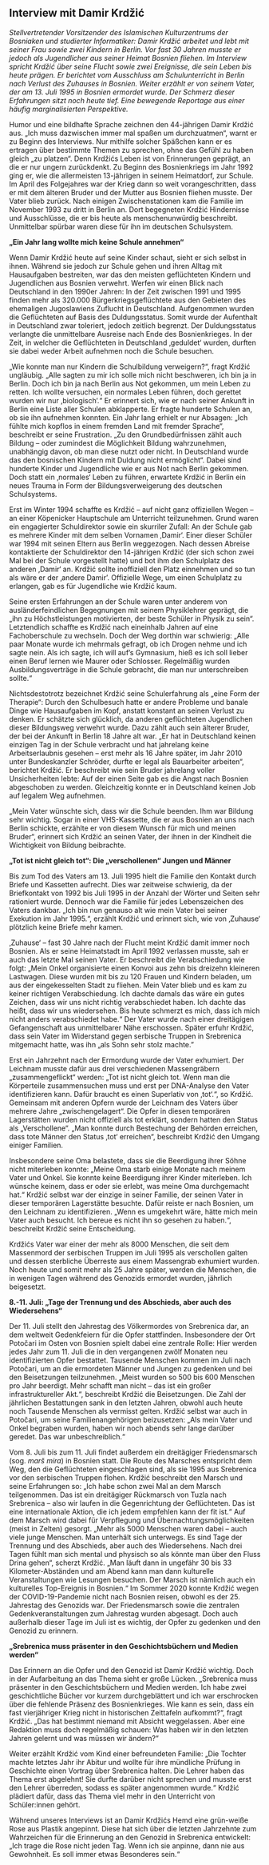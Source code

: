 ## Interview mit Damir Krdžić


_Stellvertretender Vorsitzender des Islamischen Kulturzentrums der Bosniaken und studierter Informatiker: Damir Krdžić arbeitet und lebt mit seiner Frau sowie zwei Kindern in Berlin. Vor fast 30 Jahren musste er jedoch als Jugendlicher aus seiner Heimat Bosnien fliehen. Im Interview spricht Krdžić über seine Flucht sowie zwei Ereignisse, die sein Leben bis heute prägen. Er berichtet vom Ausschluss am Schulunterricht in Berlin nach Verlust des Zuhauses in Bosnien. Weiter erzählt er von seinem Vater, der am 13. Juli 1995 in Bosnien ermordet wurde. Der Schmerz dieser Erfahrungen sitzt noch heute tief. Eine bewegende Reportage aus einer häufig marginalisierten Perspektive._


Humor und eine bildhafte Sprache zeichnen den 44-jährigen Damir Krdžić aus. „Ich muss dazwischen immer mal spaßen um durchzuatmen“, warnt er zu Beginn des Interviews. Nur mithilfe solcher Späßchen kann er es ertragen über bestimmte Themen zu sprechen, ohne das Gefühl zu haben gleich „zu platzen“. Denn Krdžićs Leben ist von Erinnerungen geprägt, an die er nur ungern zurückdenkt. Zu Beginn des Bosnienkriegs im Jahr 1992 ging er, wie die allermeisten 13-jährigen in seinem Heimatdorf, zur Schule. Im April des Folgejahres war der Krieg dann so weit vorangeschritten, dass er mit dem älteren Bruder und der Mutter aus Bosnien fliehen musste. Der Vater blieb zurück. Nach einigen Zwischenstationen kam die Familie im November 1993 zu dritt in Berlin an. Dort begegneten Krdžić Hindernisse und Ausschlüsse, die er bis heute als menschenunwürdig beschreibt. Unmittelbar spürbar waren diese für ihn im deutschen Schulsystem.

**„Ein Jahr lang wollte mich keine Schule annehmen“** 


Wenn Damir Krdžić heute auf seine Kinder schaut, sieht er sich selbst in ihnen. Während sie jedoch zur Schule gehen und ihren Alltag mit Hausaufgaben bestreiten, war das den meisten geflüchteten Kindern und Jugendlichen aus Bosnien verwehrt. Werfen wir einen Blick nach Deutschland in den 1990er Jahren: In der Zeit zwischen 1991 und 1995 finden mehr als  320.000 Bürgerkriegsgeflüchtete aus den Gebieten des ehemaligen Jugoslawiens Zuflucht in Deutschland. Aufgenommen wurden die Geflüchteten auf Basis des Duldungsstatus. Somit wurde der Aufenthalt in Deutschland zwar toleriert, jedoch zeitlich begrenzt. Der Duldungsstatus verlangte die unmittelbare Ausreise nach Ende des Bosnienkrieges. In der Zeit, in welcher die Geflüchteten in Deutschland ‚geduldet‘ wurden, durften sie dabei weder Arbeit aufnehmen noch die Schule besuchen. 


„Wie konnte man nur Kindern die Schulbildung verweigern?“, fragt Krdžić ungläubig. „Alle sagten zu mir ich solle mich nicht beschweren, ich bin ja in Berlin. Doch ich bin ja nach Berlin aus Not gekommen, um mein Leben zu retten. Ich wollte versuchen, ein normales Leben führen, doch gerettet wurden wir nur ‚biologisch‘.“ Er erinnert sich, wie er nach seiner Ankunft in Berlin eine Liste aller Schulen abklapperte. Er fragte hunderte Schulen an, ob sie ihn aufnehmen konnten. Ein Jahr lang erhielt er nur Absagen: „Ich fühlte mich kopflos in einem fremden Land mit fremder Sprache“, beschreibt er seine Frustration. „Zu den Grundbedürfnissen zählt auch Bildung – oder zumindest die Möglichkeit Bildung wahrzunehmen, unabhängig davon, ob man diese nutzt oder nicht. In Deutschland wurde das den bosnischen Kindern mit Duldung nicht ermöglicht“. Dabei sind hunderte Kinder und Jugendliche wie er aus Not nach Berlin gekommen. Doch statt ein ‚normales‘ Leben zu führen, erwartete Krdžić in Berlin ein neues Trauma in Form der Bildungsverweigerung des deutschen Schulsystems.


Erst im Winter 1994 schaffte es Krdžić – auf nicht ganz offiziellen Wegen – an einer Köpenicker Hauptschule am Unterricht teilzunehmen. Grund waren ein engagierter Schuldirektor sowie ein skurriler Zufall: An der Schule gab es mehrere Kinder mit dem selben Vornamen ‚Damir‘. Einer dieser Schüler war 1994 mit seinen Eltern aus Berlin weggezogen. Nach dessen Abreise kontaktierte der Schuldirektor den 14-jährigen Krdžić (der sich schon zwei Mal bei der Schule vorgestellt hatte) und bot ihm den Schulplatz des anderen ‚Damir‘ an. Krdžić sollte inoffiziell den Platz einnehmen und so tun als wäre er der ‚andere Damir’. Offizielle Wege, um einen Schulplatz zu erlangen, gab es für Jugendliche wie Krdžić kaum.


Seine ersten Erfahrungen an der Schule waren unter anderem von ausländerfeindlichen Begegnungen mit seinem Physiklehrer geprägt, die „ihn zu Höchstleistungen motivierten, der beste Schüler in Physik zu sein“. Letztendlich schaffte es Krdžić nach eineinhalb Jahren auf eine Fachoberschule zu wechseln. Doch der Weg dorthin war schwierig: „Alle paar Monate wurde ich mehrmals gefragt, ob ich Drogen nehme und ich sagte nein. Als ich sagte, ich will auf’s Gymnasium, hieß es ich soll lieber einen Beruf lernen wie Maurer oder Schlosser. Regelmäßig wurden Ausbildungsverträge in die Schule gebracht, die man nur unterschreiben sollte.“ 


Nichtsdestotrotz bezeichnet Krdžić seine Schulerfahrung als „eine Form der Therapie“: Durch den Schulbesuch hatte er andere Probleme und banale Dinge wie Hausaufgaben im Kopf, anstatt konstant an seinen Verlust zu denken. Er schätzte sich glücklich, da anderen geflüchteten Jugendlichen dieser Bildungsweg verwehrt wurde. Dazu zählt auch sein älterer Bruder, der bei der Ankunft in Berlin 18 Jahre alt war. „Er hat in Deutschland keinen einzigen Tag in der Schule verbracht und hat jahrelang keine Arbeitserlaubnis gesehen – erst mehr als 16 Jahre später, im Jahr 2010 unter Bundeskanzler Schröder, durfte er legal als Bauarbeiter arbeiten“, berichtet Krdžić. Er beschreibt wie sein Bruder jahrelang voller Unsicherheiten lebte: Auf der einen Seite gab es die Angst nach Bosnien abgeschoben zu werden. Gleichzeitig konnte er in Deutschland keinen Job auf legalem Weg aufnehmen.


„Mein Vater wünschte sich, dass wir die Schule beenden. Ihm war Bildung sehr wichtig. Sogar in einer VHS-Kassette, die er aus Bosnien an uns nach Berlin schickte, erzählte er von diesem Wunsch für mich und meinen Bruder“, erinnert sich Krdžić an seinen Vater, der ihnen in der Kindheit die Wichtigkeit von Bildung beibrachte.


**„Tot ist nicht gleich tot“: Die „verschollenen“ Jungen und Männer**


Bis zum Tod des Vaters am 13. Juli 1995 hielt die Familie den Kontakt durch Briefe und Kassetten aufrecht. Dies war zeitweise schwierig, da der Briefkontakt von 1992 bis Juli 1995 in der Anzahl der Wörter und Seiten sehr rationiert wurde. Dennoch war die Familie für jedes Lebenszeichen des Vaters dankbar. „Ich bin nun genauso alt wie mein Vater bei seiner Exekution im Jahr 1995.“, erzählt Krdžić und erinnert sich, wie von ‚Zuhause‘ plötzlich keine Briefe mehr kamen.


‚Zuhause‘ – fast 30 Jahre nach der Flucht meint Krdžić damit immer noch Bosnien. Als er seine Heimatstadt im April 1992 verlassen musste, sah er auch das letzte Mal seinen Vater. Er beschreibt die Verabschiedung wie folgt: „Mein Onkel organisierte einen Konvoi aus zehn bis dreizehn kleineren Lastwagen. Diese wurden mit bis zu 120 Frauen und Kindern beladen, um aus der eingekesselten Stadt zu fliehen. Mein Vater blieb und es kam zu keiner richtigen Verabschiedung. Ich dachte damals das wäre ein gutes Zeichen, dass wir uns nicht richtig verabschiedet haben. Ich dachte das heißt, dass wir uns wiedersehen. Bis heute schmerzt es mich, dass ich mich nicht anders verabschiedet habe.“ Der Vater wurde nach einer dreitägigen Gefangenschaft aus unmittelbarer Nähe erschossen. Später erfuhr Krdžić, dass sein Vater im Widerstand gegen serbische Truppen in Srebrenica mitgemacht hatte, was ihn „als Sohn sehr stolz machte.” 


Erst ein Jahrzehnt nach der Ermordung wurde der Vater exhumiert. Der Leichnam musste dafür aus drei verschiedenen Massengräbern „zusammengeflickt“ werden: „Tot ist nicht gleich tot. Wenn man die Körperteile zusammensuchen muss und erst per DNA-Analyse den Vater identifizieren kann. Dafür braucht es einen Superlativ von ‚tot‘.“, so Krdžić. Gemeinsam mit anderen Opfern wurde der Leichnam des Vaters über mehrere Jahre „zwischengelagert“. Die Opfer in diesen temporären Lagerstätten wurden nicht offiziell als tot erklärt, sondern hatten den Status  als „Verschollene“. „Man konnte durch Bestechung der Behörden erreichen, dass tote Männer den Status ‚tot‘ erreichen“, beschreibt Krdžić den Umgang einiger Familien. 


Insbesondere seine Oma belastete, dass sie die Beerdigung ihrer Söhne nicht miterleben konnte: „Meine Oma starb einige Monate nach meinem Vater und Onkel. Sie konnte keine Beerdigung ihrer Kinder miterleben. Ich wünsche keinem, dass er oder sie erlebt, was meine Oma durchgemacht hat.“ Krdžić selbst war der einzige in seiner Familie, der seinen Vater in dieser temporären Lagerstätte besuchte. Dafür reiste er nach Bosnien, um den Leichnam zu identifizieren. „Wenn es umgekehrt wäre, hätte mich mein Vater auch besucht. Ich bereue es nicht ihn so gesehen zu haben.“, beschreibt Krdžić seine Entscheidung. 


Krdžićs Vater war einer der mehr als 8000 Menschen, die seit dem Massenmord der serbischen Truppen im Juli 1995 als verschollen galten und dessen sterbliche Überreste aus einem Massengrab exhumiert wurden.  Noch heute und somit mehr als 25 Jahre später, werden die Menschen, die in wenigen Tagen während des Genozids ermordet wurden, jährlich beigesetzt. 


**8.-11. Juli: „Tage der Trennung und des Abschieds, aber auch des Wiedersehens“**


Der 11. Juli stellt den Jahrestag des Völkermordes von Srebrenica dar, an dem weltweit Gedenkfeiern für die Opfer stattfinden. Insbesondere der Ort Potočari im Osten von Bosnien spielt  dabei eine zentrale Rolle: Hier werden jedes Jahr zum 11. Juli die in den vergangenen zwölf Monaten neu identifizierten Opfer bestattet. Tausende Menschen kommen im Juli nach Potočari, um an die ermordeten Männer und Jungen zu gedenken und bei den Beisetzungen teilzunehmen. „Meist wurden so 500 bis 600 Menschen pro Jahr beerdigt. Mehr schafft man nicht – das ist ein großer infrastruktureller Akt.“, beschreibt Krdžić die Beisetzungen. Die Zahl der jährlichen Bestattungen sank in den letzten Jahren, obwohl auch heute noch Tausende Menschen als vermisst gelten. Krdžić selbst war auch in Potočari, um seine Familienangehörigen beizusetzen: „Als mein Vater und Onkel begraben wurden, haben wir noch abends sehr lange darüber geredet. Das war unbeschreiblich.“


Vom 8. Juli bis zum 11. Juli findet außerdem ein dreitägiger Friedensmarsch (sog. _marš mira_) in Bosnien statt. Die Route des Marsches entspricht dem Weg, den die Geflüchteten eingeschlagen sind, als sie 1995 aus Srebrenica vor den serbischen Truppen flohen. Krdžić beschreibt den Marsch und seine Erfahrungen so: „Ich habe schon zwei Mal an dem Marsch teilgenommen. Das ist ein dreitägiger Rückmarsch von Tuzla nach Srebrenica – also wir laufen in die Gegenrichtung der Geflüchteten. Das ist eine internationale Aktion, die ich jedem empfehlen kann der fit ist.“ Auf dem Marsch wird dabei für Verpflegung und Übernachtungsmöglichkeiten (meist in Zelten) gesorgt. „Mehr als 5000 Menschen waren dabei – auch viele junge Menschen. Man unterhält sich unterwegs. Es sind Tage der Trennung und des Abschieds, aber auch des Wiedersehens. Nach drei Tagen fühlt man sich mental und physisch so als könnte man über den Fluss Drina gehen“, scherzt Krdžić. „Man läuft dann in ungefähr 30 bis 33 Kilometer-Abständen und am Abend kann man dann kulturelle Veranstaltungen wie Lesungen besuchen. Der Marsch ist nämlich auch ein kulturelles Top-Ereignis in Bosnien.“ Im Sommer 2020 konnte Krdžić wegen der COVID-19-Pandemie nicht nach Bosnien reisen, obwohl es der 25. Jahrestag des Genozids war. Der Friedensmarsch sowie die zentralen Gedenkveranstaltungen zum Jahrestag wurden abgesagt. Doch auch außerhalb dieser Tage im Juli ist es wichtig, der Opfer zu gedenken und den Genozid zu erinnern.


**„Srebrenica muss präsenter in den Geschichtsbüchern und Medien werden“**


Das Erinnern an die Opfer und den Genozid ist Damir Krdžić wichtig. Doch in der Aufarbeitung an das Thema sieht er große Lücken. „Srebrenica muss präsenter in den Geschichtsbüchern und Medien werden. Ich habe zwei geschichtliche Bücher vor kurzem durchgeblättert und ich war erschrocken über die fehlende Präsenz des Bosnienkrieges. Wie kann es sein, dass ein fast vierjähriger Krieg nicht in historischen Zeittafeln aufkommt?“, fragt Krdžić. „Das hat bestimmt niemand mit Absicht weggelassen. Aber eine Redaktion muss doch regelmäßig schauen: Was haben wir in den letzten Jahren gelernt und was müssen wir ändern?“


Weiter erzählt Krdžić vom Kind einer befreundeten Familie: „Die Tochter machte letztes Jahr ihr Abitur und wollte für ihre mündliche Prüfung in Geschichte einen Vortrag über Srebrenica halten. Die Lehrer haben das Thema erst abgelehnt! Sie durfte darüber nicht sprechen und musste erst den Lehrer überreden, sodass es später angenommen wurde.“  Krdžić plädiert dafür, dass das Thema viel mehr in den Unterricht von Schüler:innen gehört.


Während unseres Interviews ist an Damir Krdžićs Hemd eine grün-weiße Rose aus Plastik angepinnt. Diese hat sich über die letzten Jahrzehnte zum Wahrzeichen für die Erinnerung an den Genozid in Srebrenica entwickelt: „Ich trage die Rose nicht jeden Tag. Wenn ich sie anpinne, dann nie aus Gewohnheit. Es  soll immer etwas Besonderes sein.“


